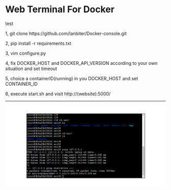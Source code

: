 <h1>Web Terminal For Docker</h1>
test

<p>1, git clone https://github.com/lanbiter/Docker-console.git</p>
<p>2, pip install -r requirements.txt</p>
<p>3, vim configure.py</p>
<p>4, fix DOCKER_HOST and DOCKER_API_VERSION according to your own situation and set timeout</p>
<p>5, choice a containerID(running) in you DOCKER_HOST and set CONTAINER_ID</p>
<p>6, execute start.sh and visit http://(website):5000/</p>
<hr>
<img src='static/show.png'>
